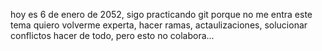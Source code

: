 
hoy es 6 de enero de 2052, sigo practicando git porque no me entra este tema
quiero volverme experta, hacer ramas, actaulizaciones, solucionar conflictos
hacer de todo, pero esto no colabora...

